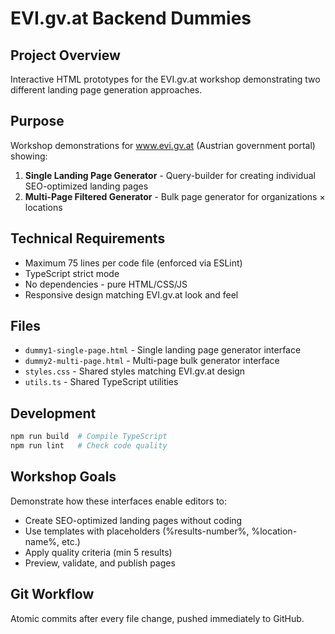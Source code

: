 # EVI.gv.at Backend Dummies

## Project Overview
Interactive HTML prototypes for the EVI.gv.at workshop demonstrating two different landing page generation approaches.

## Purpose
Workshop demonstrations for www.evi.gv.at (Austrian government portal) showing:
1. **Single Landing Page Generator** - Query-builder for creating individual SEO-optimized landing pages
2. **Multi-Page Filtered Generator** - Bulk page generator for organizations × locations

## Technical Requirements
- Maximum 75 lines per code file (enforced via ESLint)
- TypeScript strict mode
- No dependencies - pure HTML/CSS/JS
- Responsive design matching EVI.gv.at look and feel

## Files
- `dummy1-single-page.html` - Single landing page generator interface
- `dummy2-multi-page.html` - Multi-page bulk generator interface
- `styles.css` - Shared styles matching EVI.gv.at design
- `utils.ts` - Shared TypeScript utilities

## Development
```bash
npm run build  # Compile TypeScript
npm run lint   # Check code quality
```

## Workshop Goals
Demonstrate how these interfaces enable editors to:
- Create SEO-optimized landing pages without coding
- Use templates with placeholders (%results-number%, %location-name%, etc.)
- Apply quality criteria (min 5 results)
- Preview, validate, and publish pages

## Git Workflow
Atomic commits after every file change, pushed immediately to GitHub.
